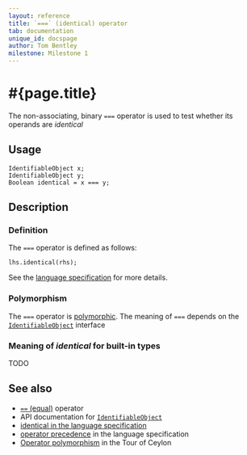 ```yaml
---
layout: reference
title: `===` (identical) operator
tab: documentation
unique_id: docspage
author: Tom Bentley
milestone: Milestone 1
---
```


# #{page.title}

The non-associating, binary `===` operator is used to test whether its operands 
are *identical*

## Usage 

    IdentifiableObject x;
    IdentifiableObject y;
    Boolean identical = x === y;

## Description

### Definition 

The `===` operator is defined as follows:

    lhs.identical(rhs);

See the [language specification](#{site.urls.spec}#equalitycomparison) for more details.

### Polymorphism

The `===` operator is [polymorphic](/documentation/reference/operator/operator-polymorphism). 
The meaning of `===` depends on the 
[`IdentifiableObject`](#{site.urls.apidoc}/ceylon/language/interface_IdentifiableObject.html) interface

### Meaning of *identical* for built-in types

TODO

## See also

* [`==` (equal)](../equal) operator
* API documentation for [`IdentifiableObject`](#{site.urls.apidoc}/ceylon/language/interface_IdentifiableObject.html)
* [identical in the language specification](#{site.urls.spec}#equalitycomparison)
* [operator precedence](#{site.urls.spec}#operatorprecedence) in the 
  language specification
* [Operator polymorphism](/documentation/tour/language-module/#operator_polymorphism) 
  in the Tour of Ceylon
